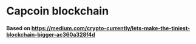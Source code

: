 # Capcoin blockchain

#### Based on https://medium.com/crypto-currently/lets-make-the-tiniest-blockchain-bigger-ac360a328f4d
